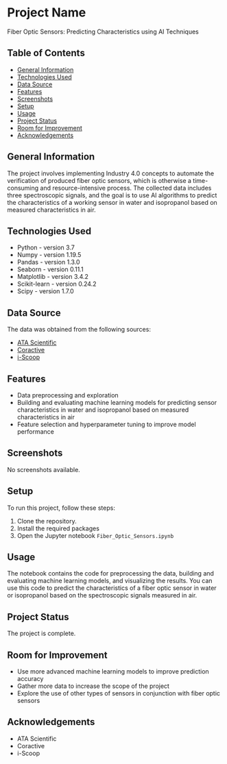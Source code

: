 # Project Name
Fiber Optic Sensors: Predicting Characteristics using AI Techniques

## Table of Contents
* [General Information](#general-information)
* [Technologies Used](#technologies-used)
* [Data Source](#data-source)
* [Features](#features)
* [Screenshots](#screenshots)
* [Setup](#setup)
* [Usage](#usage)
* [Project Status](#project-status)
* [Room for Improvement](#room-for-improvement)
* [Acknowledgements](#acknowledgements)

## General Information
The project involves implementing Industry 4.0 concepts to automate the verification of produced fiber optic sensors, which is otherwise a time-consuming and resource-intensive process. The collected data includes three spectroscopic signals, and the goal is to use AI algorithms to predict the characteristics of a working sensor in water and isopropanol based on measured characteristics in air.

## Technologies Used
- Python - version 3.7  
- Numpy - version 1.19.5  
- Pandas - version 1.3.0  
- Seaborn - version 0.11.1  
- Matplotlib - version 3.4.2  
- Scikit-learn - version 0.24.2  
- Scipy - version 1.7.0  

## Data Source
The data was obtained from the following sources:
- [ATA Scientific](https://www.atascientific.com.au/spectrometry/)
- [Coractive](https://www.coractive.com/applications/fiber-optic-sensors/)
- [i-Scoop](https://www.i-scoop.eu/industry-4-0/)

## Features
- Data preprocessing and exploration
- Building and evaluating machine learning models for predicting sensor characteristics in water and isopropanol based on measured characteristics in air
- Feature selection and hyperparameter tuning to improve model performance

## Screenshots
No screenshots available.

## Setup
To run this project, follow these steps:
1. Clone the repository.
2. Install the required packages 
3. Open the Jupyter notebook `Fiber_Optic_Sensors.ipynb`

## Usage
The notebook contains the code for preprocessing the data, building and evaluating machine learning models, and visualizing the results. You can use this code to predict the characteristics of a fiber optic sensor in water or isopropanol based on the spectroscopic signals measured in air.

## Project Status
The project is complete.

## Room for Improvement
- Use more advanced machine learning models to improve prediction accuracy
- Gather more data to increase the scope of the project
- Explore the use of other types of sensors in conjunction with fiber optic sensors

## Acknowledgements
- ATA Scientific
- Coractive
- i-Scoop
